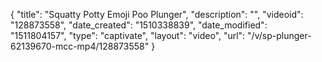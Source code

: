 {
    "title": "Squatty Potty Emoji Poo Plunger",
    "description": "",
    "videoid": "128873558",
    "date_created": "1510338839",
    "date_modified": "1511804157",
    "type": "captivate",
    "layout": "video",
    "url": "\/v\/sp-plunger-62139670-mcc-mp4\/128873558"
}